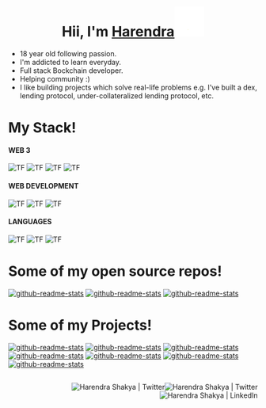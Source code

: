 <h1 align="center">
    Hii, I'm <a href="https://linktr.ee/harendra_shakya">Harendra<a><img src="https://github.com/Kathryn-Jie/Kathryn-Jie/blob/main/wave.gif" width="60px"/>
</h1>

- 18 year old following passion.
- I'm addicted to learn everyday.
- Full stack Bockchain developer.
- Helping community :)
- I like building projects which solve real-life problems e.g. I've built a dex, lending protocol, under-collateralized lending protocol, etc.

<h1 >My Stack!</h1>

<h4><strong>WEB 3</strong></h4>

<img alt="TF" src="https://img.shields.io/badge/HARDHAT-grey?style=for-the-badge&logo=hardhat&logoColor=Green"/> <img alt="TF" src="https://img.shields.io/badge/ETHERS-grey?style=for-the-badge&logo=ethers&logoColor=Green"/> <img alt="TF" src="https://img.shields.io/badge/Moralis-grey?style=for-the-badge&logo=moralis&logoColor=Green"/> <img alt="TF" src="https://img.shields.io/badge/The Graph-grey?style=for-the-badge&logo=graph&logoColor=Green"/>

<h4><strong>WEB DEVELOPMENT</strong></h4>

<img alt="TF" src="https://img.shields.io/badge/NEXT JS-grey?style=for-the-badge&logo=Next.js&logoColor=Green"/> <img alt="TF" src="https://img.shields.io/badge/NODE_JS-grey?style=for-the-badge&logo=nodedotjs&logoColor=Green"/> <img alt="TF" src="https://img.shields.io/badge/Tailwind-grey?style=for-the-badge&logo=Tailwindcss&logoColor=Green"/>

<h4><strong>LANGUAGES</strong></h4>

 <img alt="TF" src="https://img.shields.io/badge/solidity-grey?style=for-the-badge&logo=solidity&logoColor=Green"/> <img alt="TF" src="https://img.shields.io/badge/TS-grey?style=for-the-badge&logo=typescript&logoColor=Green"/> <img alt="TF" src="https://img.shields.io/badge/JS-grey?style=for-the-badge&logo=javascript&logoColor=Green"/>
    
    
<h1>Some of my open source repos!</h1>
<a href="https://github.com/harendra-shakya/uniswap-unwrapped"><img width="282" src="https://denvercoder1-github-readme-stats.vercel.app/api/pin/?username=harendra-shakya&repo=uniswap-unwrapped&theme=react&show_icons=true&bg_color=00000000" alt="github-readme-stats"></a>
 <a href="https://github.com/harendra-shakya/gas-optimization"><img width="282" src="https://denvercoder1-github-readme-stats.vercel.app/api/pin/?username=harendra-shakya&repo=gas-optimization&theme=react&show_icons=true&bg_color=00000000" alt="github-readme-stats"></a>
 <a href="https://github.com/harendra-shakya/smart-contracts-security"><img width="282" src="https://denvercoder1-github-readme-stats.vercel.app/api/pin/?username=harendra-shakya&repo=smart-contracts-security&theme=react&show_icons=true&bg_color=00000000" alt="github-readme-stats"></a>
    
<h1>Some of my Projects!</h1>
<a href="https://github.com/harendra-shakya/p2p"><img width="282" src="https://denvercoder1-github-readme-stats.vercel.app/api/pin/?username=harendra-shakya&repo=p2p&theme=react&show_icons=true&bg_color=00000000" alt="github-readme-stats"></a>
<a href="https://github.com/harendra-shakya/easy-pe"><img width="282" src="https://denvercoder1-github-readme-stats.vercel.app/api/pin/?username=harendra-shakya&repo=easy-pe&theme=react&show_icons=true&bg_color=00000000" alt="github-readme-stats"></a>
<a href="https://github.com/harendra-shakya/dex"><img width="282" src="https://denvercoder1-github-readme-stats.vercel.app/api/pin/?username=harendra-shakya&repo=dex&theme=react&show_icons=true&bg_color=00000000" alt="github-readme-stats"></a>
<a href="https://github.com/Megabyte-143/stark-protocol"><img width="282" src="https://denvercoder1-github-readme-stats.vercel.app/api/pin/?username=Megabyte-143&repo=stark-protocol&theme=react&show_icons=true&bg_color=00000000" alt="github-readme-stats"></a>
<a href="https://github.com/harendra-shakya/anonim"><img width="282" src="https://denvercoder1-github-readme-stats.vercel.app/api/pin/?username=harendra-shakya&repo=anonim&theme=react&show_icons=true&bg_color=00000000" alt="github-readme-stats"></a>
<a href="https://github.com/harendra-shakya/nft-marketplace"><img width="282" src="https://denvercoder1-github-readme-stats.vercel.app/api/pin/?username=harendra-shakya&repo=nft-marketplace&theme=react&show_icons=true&bg_color=00000000" alt="github-readme-stats"></a>
<a href="https://github.com/harendra-shakya/Polygon-Name-Service"><img width="282" src="https://denvercoder1-github-readme-stats.vercel.app/api/pin/?username=harendra-shakya&repo=Polygon-Name-Service&theme=react&show_icons=true&bg_color=00000000" alt="github-readme-stats"></a>   

##

<a href="https://discord.gg/ZprHP39DdP">
  <img align="right" alt="Harendra Shakya | Twitter "src="https://img.icons8.com/fluent/48/000000/discord.png"/>
</a>
<a href="https://twitter.com/harendrashakya_">
  <img align="right" alt="Harendra Shakya | Twitter "src="https://img.icons8.com/fluent/48/000000/twitter.png"/>
</a>
<a href="https://www.linkedin.com/in/harendra-shakya">
  <img align="right" alt="Harendra Shakya | LinkedIn "src="https://img.icons8.com/fluent/48/000000/linkedin.png"/>
</a>

<!---
harendra-shakya/harendra-shakya is a ✨ special ✨ repository because its `README.md` (this file) appears on your GitHub profile.
You can click the Preview link to take a look at your changes.
--->
